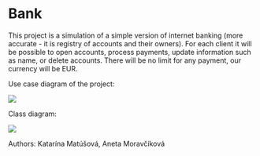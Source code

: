 # Bank
This project is a simulation of a simple version of internet banking (more accurate - it is registry of accounts and their owners). For each client it will be possible to open accounts, process payments, update information such as name, or delete accounts. There will be no limit for any payment, our currency will be EUR.

Use case diagram of the project:

![](https://github.com/xmatuso1/project-bank/blob/master/usecase%20diagram.png)

Class diagram:

![](https://github.com/xmatuso1/project-bank/blob/master/classDiagram.png)


Authors: Katarína Matúšová, Aneta Moravčíková
